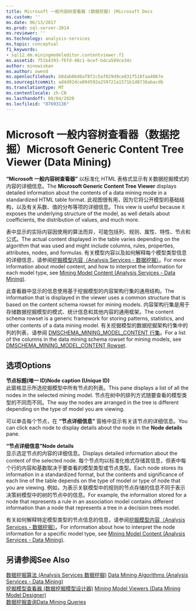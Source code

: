 ```yaml
---
title: Microsoft 一般内容树查看器 (数据挖掘) |Microsoft Docs
ms.custom: ''
ms.date: 06/13/2017
ms.prod: sql-server-2014
ms.reviewer: ''
ms.technology: analysis-services
ms.topic: conceptual
f1_keywords:
- sql12.dm.miningmodeleditor.contentviewer.f1
ms.assetid: 751b4393-f6fd-48c1-bcef-bdca589ce34c
author: minewiskan
ms.author: owend
ms.openlocfilehash: b0dab06d6af8f2c5af029d9ce831f518faa4067e
ms.sourcegitcommit: ad4d92dce894592a259721a1571b1d8736abacdb
ms.translationtype: MT
ms.contentlocale: zh-CN
ms.lasthandoff: 08/04/2020
ms.locfileid: "87693136"
---
```

# <a name="microsoft-generic-content-tree-viewer-data-mining"></a><span data-ttu-id="724dd-102">Microsoft 一般内容树查看器（数据挖掘）</span><span class="sxs-lookup"><span data-stu-id="724dd-102">Microsoft Generic Content Tree Viewer (Data Mining)</span></span>
  <span data-ttu-id="724dd-103">**“Microsoft 一般内容树查看器”** 以标准化 HTML 表格式显示有关数据挖掘模式的内容的详细信息。</span><span class="sxs-lookup"><span data-stu-id="724dd-103">The **Microsoft Generic Content Tree Viewer** displays detailed information about the contents of a data mining mode in a standardized HTML table format.</span></span> <span data-ttu-id="724dd-104">此视图很有用，因为它将公开模型的基础结构，以及有关系数、值的分布等项的详细信息。</span><span class="sxs-lookup"><span data-stu-id="724dd-104">This view is useful because it exposes the underlying structure of the model, as well details about coefficients, the distribution of values, and much more.</span></span>  
  
 <span data-ttu-id="724dd-105">表中显示的实际内容因使用的算法而异，可能包括列、规则、属性、特性、节点和公式。</span><span class="sxs-lookup"><span data-stu-id="724dd-105">The actual content displayed in the table varies depending on the algorithm that was used and might include columns, rules, properties, attributes, nodes, and formulas.</span></span> <span data-ttu-id="724dd-106">有关模型内容以及如何解释每个模型类型信息的详细信息，请参阅[挖掘模型内容（Analysis Services - 数据挖掘）](data-mining/mining-model-content-analysis-services-data-mining.md)。</span><span class="sxs-lookup"><span data-stu-id="724dd-106">For more information about model content, and how to interpret the information for each model type, see [Mining Model Content &#40;Analysis Services - Data Mining&#41;](data-mining/mining-model-content-analysis-services-data-mining.md).</span></span>  
  
 <span data-ttu-id="724dd-107">此查看器中显示的信息使用基于挖掘模型的内容架构行集的通用结构。</span><span class="sxs-lookup"><span data-stu-id="724dd-107">The information that is displayed in the viewer uses a common structure that is based on the content schema rowset for mining models.</span></span> <span data-ttu-id="724dd-108">内容架构行集是用于存储数据挖掘模型的模式、统计信息和其他内容的通用框架。</span><span class="sxs-lookup"><span data-stu-id="724dd-108">The content schema rowset is a generic framework for storing patterns, statistics, and other contents of a data mining model.</span></span> <span data-ttu-id="724dd-109">有关挖掘模型的数据挖掘架构行集中的列的列表，请参阅 [DMSCHEMA_MINING_MODEL_CONTENT 行集](https://docs.microsoft.com/bi-reference/schema-rowsets/data-mining/dmschema-mining-model-content-rowset)。</span><span class="sxs-lookup"><span data-stu-id="724dd-109">For a list of the columns in the data mining schema rowset for mining models, see [DMSCHEMA_MINING_MODEL_CONTENT Rowset](https://docs.microsoft.com/bi-reference/schema-rowsets/data-mining/dmschema-mining-model-content-rowset).</span></span>  
  
## <a name="options"></a><span data-ttu-id="724dd-110">选项</span><span class="sxs-lookup"><span data-stu-id="724dd-110">Options</span></span>  
 <span data-ttu-id="724dd-111">**节点标题(唯一 ID)**</span><span class="sxs-lookup"><span data-stu-id="724dd-111">**Node caption (Unique ID)**</span></span>  
 <span data-ttu-id="724dd-112">此窗格显示所选挖掘模型中所有节点的列表。</span><span class="sxs-lookup"><span data-stu-id="724dd-112">This pane displays a list of all the nodes in the selected mining model.</span></span> <span data-ttu-id="724dd-113">节点在树中的排列方式随要查看的模型类型的不同而不同。</span><span class="sxs-lookup"><span data-stu-id="724dd-113">The way the nodes are arranged in the tree is different depending on the type of model you are viewing.</span></span>  
  
 <span data-ttu-id="724dd-114">可以单击每个节点，在 **“节点详细信息”** 窗格中显示有关该节点的详细信息。</span><span class="sxs-lookup"><span data-stu-id="724dd-114">You can click each node to display details about the node in the **Node details** pane.</span></span>  
  
 <span data-ttu-id="724dd-115">**“节点详细信息”**</span><span class="sxs-lookup"><span data-stu-id="724dd-115">**Node details**</span></span>  
 <span data-ttu-id="724dd-116">显示选定节点的内容的详细信息。</span><span class="sxs-lookup"><span data-stu-id="724dd-116">Displays detailed information about the content of the selected node.</span></span> <span data-ttu-id="724dd-117">每个节点均以标准化格式存储其信息，但表中每个行的内容和基数取决于要查看的模型类型或节点类型。</span><span class="sxs-lookup"><span data-stu-id="724dd-117">Each node stores its information in a standardized format, but the contents and significance of each line of the table depends on the type of model or type of node that you are viewing.</span></span> <span data-ttu-id="724dd-118">例如，为表示关联模型中的规则的节点存储的信息不同于表示决策树模型中的树的节点中的信息。</span><span class="sxs-lookup"><span data-stu-id="724dd-118">For example, the information stored for a node that represents a rule in an association model contains different information than a node that represents a tree in a decision trees model.</span></span>  
  
 <span data-ttu-id="724dd-119">有关如何解释特定模型类型的节点信息的信息，请参阅[挖掘模型内容（Analysis Services - 数据挖掘）](data-mining/mining-model-content-analysis-services-data-mining.md)。</span><span class="sxs-lookup"><span data-stu-id="724dd-119">For information about how to interpret the node information for a specific model type, see [Mining Model Content &#40;Analysis Services - Data Mining&#41;](data-mining/mining-model-content-analysis-services-data-mining.md).</span></span>  
  
## <a name="see-also"></a><span data-ttu-id="724dd-120">另请参阅</span><span class="sxs-lookup"><span data-stu-id="724dd-120">See Also</span></span>  
 <span data-ttu-id="724dd-121">[数据挖掘算法 &#40;Analysis Services 数据挖掘&#41;](data-mining/data-mining-algorithms-analysis-services-data-mining.md) </span><span class="sxs-lookup"><span data-stu-id="724dd-121">[Data Mining Algorithms &#40;Analysis Services - Data Mining&#41;](data-mining/data-mining-algorithms-analysis-services-data-mining.md) </span></span>  
 <span data-ttu-id="724dd-122">[挖掘模型查看器 &#40;数据挖掘模型设计器&#41;](mining-model-viewers-data-mining-model-designer.md) </span><span class="sxs-lookup"><span data-stu-id="724dd-122">[Mining Model Viewers &#40;Data Mining Model Designer&#41;](mining-model-viewers-data-mining-model-designer.md) </span></span>  
 [<span data-ttu-id="724dd-123">数据挖掘查询</span><span class="sxs-lookup"><span data-stu-id="724dd-123">Data Mining Queries</span></span>](data-mining/data-mining-queries.md)  
  
  
